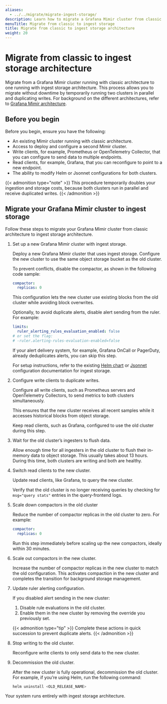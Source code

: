 ```yaml
---
aliases:
  - ../../migrate/migrate-ingest-storage/
description: Learn how to migrate a Grafana Mimir cluster from classic architecture to ingest storage architecture with no downtime.
menuTitle: Migrate from classic to ingest storage
title: Migrate from classic to ingest storage architecture
weight: 20
---
```


# Migrate from classic to ingest storage architecture

Migrate from a Grafana Mimir cluster running with classic architecture to one running with ingest storage architecture. This process allows you to migrate without downtime by temporarily running two clusters in parallel and duplicating writes. For background on the different architectures, refer to [Grafana Mimir architecture](https://grafana.com/docs/mimir/<MIMIR_VERSION>/get-started/about-grafana-mimir-architecture/).

## Before you begin

Before you begin, ensure you have the following:

- An existing Mimir cluster running with classic architecture.
- Access to deploy and configure a second Mimir cluster.
- Write clients, for example, Prometheus or OpenTelemetry Collector, that you can configure to send data to multiple endpoints.
- Read clients, for example, Grafana, that you can reconfigure to point to a new endpoint.
- The ability to modify Helm or Jsonnet configurations for both clusters.

{{< admonition type="note" >}}
This procedure temporarily doubles your ingestion and storage costs, because both clusters run in parallel and receive duplicated writes.
{{< /admonition >}}

## Migrate your Grafana Mimir cluster to ingest storage

Follow these steps to migrate your Grafana Mimir cluster from classic architecture to ingest storage architecture.

1. Set up a new Grafana Mimir cluster with ingest storage.

   Deploy a new Grafana Mimir cluster that uses ingest storage. Configure the new cluster to use the same object storage bucket as the old cluster.

   To prevent conflicts, disable the compactor, as shown in the following code sample:

   ```yaml
   compactor:
     replicas: 0
   ```

   This configuration lets the new cluster use existing blocks from the old cluster while avoiding block overwrites.

   Optionally, to avoid duplicate alerts, disable alert sending from the ruler. For example:

   ```yaml
   limits:
     ruler_alerting_rules_evaluation_enabled: false
   # or set the flag:
   # -ruler.alerting-rules-evaluation-enabled=false
   ```

   If your alert delivery system, for example, Grafana OnCall or PagerDuty, already deduplicates alerts, you can skip this step.

   For setup instructions, refer to the existing [Helm chart](https://grafana.com/docs/helm-charts/mimir-distributed/latest/run-production-environment-with-helm/) or [Jsonnet](https://grafana.com/docs/mimir/<MIMIR_VERSION>/set-up/jsonnet/configure-ingest-storage/) configuration documentation for ingest storage.

1. Configure write clients to duplicate writes.

   Configure all write clients, such as Prometheus servers and OpenTelemetry Collectors, to send metrics to both clusters simultaneously.

   This ensures that the new cluster receives all recent samples while it accesses historical blocks from object storage.

   Keep read clients, such as Grafana, configured to use the old cluster during this step.

1. Wait for the old cluster’s ingesters to flush data.

   Allow enough time for all ingesters in the old cluster to flush their in-memory data to object storage. This usually takes about 13 hours. During this time, both clusters are writing and both are healthy.

1. Switch read clients to the new cluster.

   Update read clients, like Grafana, to query the new cluster.

   Verify that the old cluster is no longer receiving queries by checking for `msg="query stats"` entries in the query-frontend logs.

1. Scale down compactors in the old cluster

   Reduce the number of compactor replicas in the old cluster to zero. For example:

   ```yaml
   compactor:
     replicas: 0
   ```

   Run this step immediately before scaling up the new compactors, ideally within 30 minutes.

1. Scale out compactors in the new cluster.

   Increase the number of compactor replicas in the new cluster to match the old configuration. This activates compaction in the new cluster and completes the transition for background storage management.

1. Update ruler alerting configuration.

   If you disabled alert sending in the new cluster:

   1. Disable rule evaluations in the old cluster.
   2. Enable them in the new cluster by removing the override you previously set.

   {{< admonition type="tip" >}}
   Complete these actions in quick succession to prevent duplicate alerts.
   {{< /admonition >}}

1. Stop writing to the old cluster.

   Reconfigure write clients to only send data to the new cluster.

1. Decommission the old cluster.

   After the new cluster is fully operational, decommission the old cluster.
   For example, if you’re using Helm, run the following command:

   ```sh
   helm uninstall <OLD_RELEASE_NAME>
   ```

Your system runs entirely with ingest storage architecture.
